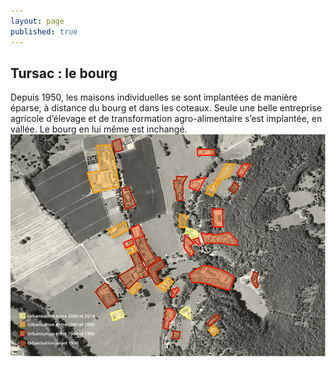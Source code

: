 ```yaml
---
layout: page
published: true
---
```


## Tursac : le bourg

Depuis 1950, les maisons individuelles se sont implantées de manière éparse, à distance du bourg et dans les coteaux. Seule une belle entreprise agricole d’élevage et de transformation agro-alimentaire s’est implantée, en vallée. Le bourg en lui même est inchangé.
![](/data/images/9/histoire/9_HISTOIRE_POPUP_3.jpg)